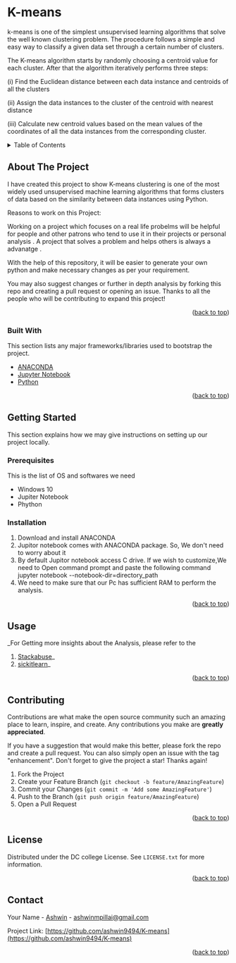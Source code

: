 # K-means
k-means is  one of  the simplest unsupervised  learning  algorithms  that  solve  the well  known clustering problem. The procedure follows a simple and  easy  way  to classify a given data set  through a certain number of  clusters.

The K-means algorithm starts by randomly choosing a centroid value for each cluster. After that the algorithm iteratively performs three steps:

(i) Find the Euclidean distance between each data instance and centroids of all the clusters

(ii) Assign the data instances to the cluster of the centroid with nearest distance

(iii) Calculate new centroid values based on the mean values of the coordinates of all the data instances from the corresponding cluster.

<!-- TABLE OF CONTENTS -->
<details>
  <summary>Table of Contents</summary>
  <ol>
    <li>
      <a href="#about-the-project">About The Project</a>
      <ul>
        <li><a href="#built-with">Built With</a></li>
      </ul>
    </li>
    <li>
      <a href="#getting-started">Getting Started</a>
      <ul>
        <li><a href="#prerequisites">Prerequisites</a></li>
        <li><a href="#installation">Installation</a></li>
      </ul>
    </li>
    <li><a href="#usage">Usage</a></li>
    <li><a href="#roadmap">Roadmap</a></li>
    <li><a href="#contributing">Contributing</a></li>
    <li><a href="#license">License</a></li>
    <li><a href="#contact">Contact</a></li>
    <li><a href="#acknowledgments">Acknowledgments</a></li>
  </ol>
</details>



<!-- ABOUT THE PROJECT -->
## About The Project

I have  created  this project to show K-means clustering is one of the most widely used unsupervised machine learning algorithms that forms clusters of data based on the similarity between data instances using Python.

Reasons to work on this Project:

Working on a project which focuses on a real life probelms will be helpful for people and other patrons who tend to use it in their projects or personal analysis . A project that solves a problem and helps others is always a advanatge .

With the help of this repository, it will be easier to generate your own python and make necessary changes as per your requirement.

You may also suggest changes or further in depth analysis by forking this repo and creating a pull request or opening an issue. Thanks to all the people who will be contributing to expand this project!

<p align="right">(<a href="#top">back to top</a>)</p>



### Built With

This section  lists any major frameworks/libraries used to bootstrap the project. 

* [ANACONDA](https://www.anaconda.com/)
* [Jupyter Notebook](https://jupyter.org/)
* [Python](https://www.python.org/)
<p align="right">(<a href="#top">back to top</a>)</p>



<!-- GETTING STARTED -->
## Getting Started

This section explains how we may give instructions on setting up our project locally.


### Prerequisites

This is the list of OS and softwares we need
* Windows 10
* Jupiter Notebook
* Phython

### Installation

1. Download and install ANACONDA
2. Jupitor notebook comes with ANACONDA package. So, We don't need to worry about it
3. By default Jupitor notebook access C drive. If we wish to customize,We need to Open command prompt and paste the following command
   jupyter notebook --notebook-dir=directory_path
4. We need to make sure that our Pc has sufficient RAM to perform the analysis.  
   
  
  
<p align="right">(<a href="#top">back to top</a>)</p>


## Usage



_For Getting more insights about the Analysis, please refer to the 
1. [Stackabuse](https://stackabuse.com/k-means-clustering-with-scikit-learn/)_   
2. [sickitlearn](https://scikit-learn.org/stable/auto_examples/cluster/plot_kmeans_silhouette_analysis.html/)_

<p align="right">(<a href="#top">back to top</a>)</p>






<!-- CONTRIBUTING -->
## Contributing

Contributions are what make the open source community such an amazing place to learn, inspire, and create. Any contributions you make are **greatly appreciated**.

If you have a suggestion that would make this better, please fork the repo and create a pull request. You can also simply open an issue with the tag "enhancement".
Don't forget to give the project a star! Thanks again!

1. Fork the Project
2. Create your Feature Branch (`git checkout -b feature/AmazingFeature`)
3. Commit your Changes (`git commit -m 'Add some AmazingFeature'`)
4. Push to the Branch (`git push origin feature/AmazingFeature`)
5. Open a Pull Request

<p align="right">(<a href="#top">back to top</a>)</p>



<!-- LICENSE -->
## License

Distributed under the DC college License. See `LICENSE.txt` for more information.

<p align="right">(<a href="#top">back to top</a>)</p>



<!-- CONTACT -->
## Contact

Your Name - [Ashwin](https://twitter.com/your_username) - ashwinmpillai@gmail.com

Project Link: [https://github.com/ashwin9494/K-means](https://github.com/ashwin9494/K-means)

<p align="right">(<a href="#top">back to top</a>)</p>

   
    
    
    
